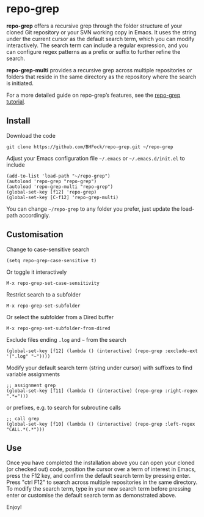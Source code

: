 # repo-grep

**repo-grep** offers a recursive grep through the folder structure of your cloned Git repository or your SVN working copy in Emacs. It uses the string under the current cursor as the default search term, which you can modify interactively. The search term can include a regular expression, and you can configure regex patterns as a prefix or suffix to further refine the search.

**repo-grep-multi** provides a recursive grep across multiple repositories or folders that reside in the same directory as the repository where the search is initiated.

For a more detailed guide on repo-grep’s features, see the [repo-grep tutorial](docs/repo-grep-tutorial.md).

## Install

Download the code

```
git clone https://github.com/BHFock/repo-grep.git ~/repo-grep
```

Adjust your Emacs configuration file `~/.emacs` or `~/.emacs.d/init.el` to include 

```elisp
(add-to-list 'load-path "~/repo-grep")
(autoload 'repo-grep "repo-grep")
(autoload 'repo-grep-multi "repo-grep")
(global-set-key [f12] 'repo-grep)
(global-set-key [C-f12] 'repo-grep-multi)
```

You can change `~/repo-grep` to any folder you prefer, just update the load-path accordingly.

## Customisation 

Change to case-sensitive search

```elisp
(setq repo-grep-case-sensitive t) 
```
Or toggle it interactively

```elisp
M-x repo-grep-set-case-sensitivity
```

Restrict search to a subfolder

```elisp
M-x repo-grep-set-subfolder
```

Or select the subfolder from a Dired buffer

```elisp
M-x repo-grep-set-subfolder-from-dired
```

Exclude files ending ```.log``` and ```~``` from the search

```elisp
(global-set-key [f12] (lambda () (interactive) (repo-grep :exclude-ext '(".log" "~"))))
```

Modify your default search term (string under cursor) with suffixes to find variable assignments

```elisp
;; assignment grep
(global-set-key [f11] (lambda () (interactive) (repo-grep :right-regex ".*="))) 
```

or prefixes, e.g. to search for subroutine calls 

```elisp
;; call grep
(global-set-key [f10] (lambda () (interactive) (repo-grep :left-regex "CALL.*(.*"))) 
```

## Use
Once you have completed the installation above you can open your cloned (or checked out) code, position the cursor over a term of interest in Emacs, press the F12 key, and confirm the default search term by pressing enter. Press "ctrl F12" to search across multiple repositories in the same directory. To modify the search term, type in your new search term before pressing enter or customise the default search term as demonstrated above.

Enjoy!
